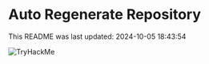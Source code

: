 # Auto Regenerate Repository

This README was last updated: 2024-10-05 18:43:54

 ![TryHackMe](https://tryhackme.com/badge/533634)
